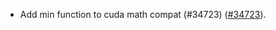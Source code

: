 * Add min function to cuda math compat (#34723) ([#34723](https://github.com/pytorch/pytorch/pull/34723)).
